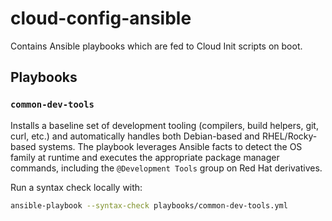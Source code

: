 # cloud-config-ansible
Contains Ansible playbooks which are fed to Cloud Init scripts on boot.

## Playbooks

### `common-dev-tools`

Installs a baseline set of development tooling (compilers, build helpers, git, curl, etc.)
and automatically handles both Debian-based and RHEL/Rocky-based systems. The playbook
leverages Ansible facts to detect the OS family at runtime and executes the appropriate
package manager commands, including the `@Development Tools` group on Red Hat derivatives.

Run a syntax check locally with:

```bash
ansible-playbook --syntax-check playbooks/common-dev-tools.yml
```
